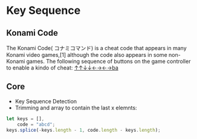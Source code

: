 # Key Sequence
## Konami Code
The Konami Code( コナミコマンド) is a cheat code that appears in many Konami video games,[1] although the code also appears in some non-Konami games.
The following sequence of buttons on the game controller to enable a kindo of cheat:
[↑↑↓↓←→←→ba](http://konamicodesites.com/)

## Core
* Key Sequence Detection
* Trimming and array to contain the last x elemnts:
```javascript
let keys = [],
    code = "abcd";
keys.splice(-keys.length - 1, code.length - keys.length);
```